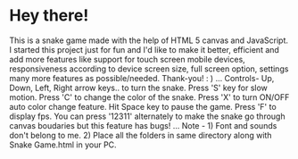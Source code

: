 # Hey there!
This is a snake game made with the help of HTML 5 canvas and JavaScript. I started this project just for fun and I'd like to make it better, efficient and add more features like support for touch screen mobile devices, responsiveness according to device screen size, full screen option, settings many more features as possible/needed. Thank-you!  : )
...
Controls-
Up, Down, Left, Right arrow keys.. to turn the snake.
Press 'S' key for slow motion.
Press 'C' to change the color of the snake.
Press 'X' to turn ON/OFF auto color change feature.
Hit Space key to pause the game.
Press 'F' to display fps.
You can press '12311' alternately to make the snake go through canvas boudaries but this feature has bugs!
...
Note - 1) Font and sounds don't belong to me.
       2) Place all the folders in same directory along with Snake Game.html in your PC.
